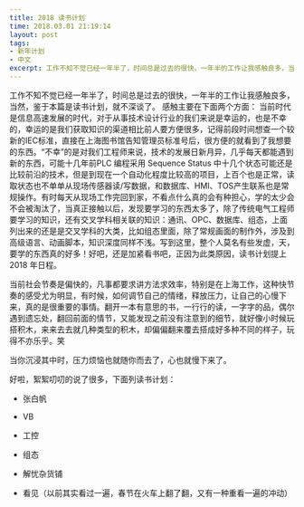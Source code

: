 ```yaml
---
title: 2018 读书计划
time: 2018.03.01 21:19:14
layout: post
tags:
- 新年计划
- 中文
excerpt: 工作不知不觉已经一年半了，时间总是过去的很快，一年半的工作让我感触良多，当然，鉴于本篇是读书计划，就不深谈了。
---
```


工作不知不觉已经一年半了，时间总是过去的很快，一年半的工作让我感触良多，当然，鉴于本篇是读书计划，就不深谈了。
感触主要在下面两个方面：
当前时代是信息高速发展的时代，对于从事技术设计行业的我们来说是幸运的，也是不幸的，幸运的是我们获取知识的渠道相比前人要方便很多，记得前段时间想查一个较新的IEC标准，直接在上海图书馆告知管理员标准号后，很方便的就看到了我想要的东西。“不幸”的是对我们工程师来说，技术的发展日新月异，几乎每天都能遇到新的东西，可能十几年前PLC 编程采用 Sequence Status 中十几个状态可能还是比较前沿的技术，但是到现在一个自动化程度比较高的项目，上百个也是正常，读取状态也不单单从现场传感器读/写数据，和数据库、HMI、TOS产生联系也是常规操作。有时每天从现场工作完回到家，不看点什么真的会有种担心，学的太少会不会被淘汰了，当真正接触以后，发现要学习的东西太多了，除了传统电气工程师要学习的知识，还有交叉学科相关联的知识：通讯、OPC、数据库、组态，上面列出来的还是是交叉学科的大类，比如组态里面，除了常规画面的制作外，涉及到高级语言、动画脚本，知识深度同样不浅。写到这里，整个人莫名有些发虚，天，要学的东西真的好多！好吧，还是加紧看书吧，正因为此类原因，读书计划提上 2018 年日程。

当前社会节奏是偏快的，凡事都要求讲方法求效率，特别是在上海工作，这种快节奏的感受尤为明显，有时候，如何调节自己的情绪，释放压力，让自己的心慢下来，真的是很重要的事情。翻开一本有意思的书，一行行的读，一字字的品，偶尔遇到遗忘处，翻回前面的情节，又能发现之前没有注意到的细节，就好像小时候玩搭积木，来来去去就几种类型的积木，却偏偏翻来覆去搭成好多种不同的样子，玩得不亦乐乎。笑

当你沉浸其中时，压力烦恼也就随你而去了，心也就慢下来了。

好啦，絮絮叨叨的说了很多，下面列读书计划：
- 张白帆
- VB
- 工控
- 组态

- 解忧杂货铺
- 看见（以前其实看过一遍，春节在火车上翻了翻，又有一种重看一遍的冲动）
